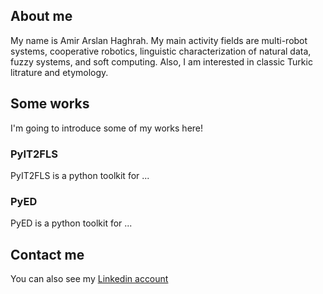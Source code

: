 ## About me

My name is Amir Arslan Haghrah. My main activity fields are multi-robot systems, cooperative robotics, linguistic characterization of natural data, fuzzy systems, and soft computing. Also, I am interested in classic Turkic litrature and etymology.

## Some works

I'm going to introduce some of my works here!

### PyIT2FLS

PyIT2FLS is a python toolkit for ...

### PyED

PyED is a python toolkit for ...

## Contact me
You can also see my [Linkedin account](https://www.linkedin.com/in/amir-arslan-haghrah-53b2258a)

